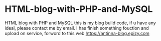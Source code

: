 # HTML-blog-with-PHP-and-MySQL
HTML blog with PHP and MySQL
this is my blog bulid code, if u have any ideal, please contact me by email.
I has finish something fouction and upload on service, forword to this web 
https://antinna-blog.epizy.com
